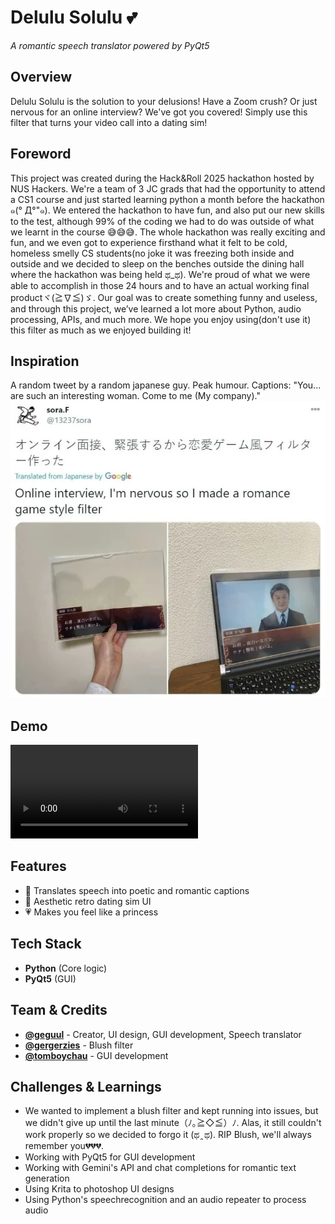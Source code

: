 # **Delulu Solulu** 💕  
*A romantic speech translator powered by PyQt5*  

## **Overview**  
Delulu Solulu is the solution to your delusions! Have a Zoom crush? Or just nervous for an online interview? We've got you covered! Simply use this filter that turns your video call into a dating sim! 

## Foreword
This project was created during the Hack&Roll 2025 hackathon hosted by NUS Hackers. We're a team of 3 JC grads that had the opportunity to attend a CS1 course and just started learning python a month before the hackathon ๑(° Д°"๑). We entered the hackathon to have fun, and also put our new skills to the test, although 99% of the coding we had to do was outside of what we learnt in the course 😅😅😅. The whole hackathon was really exciting and fun, and we even got to experience firsthand what it felt to be cold, homeless smelly CS students(no joke it was freezing both inside and outside and we decided to sleep on the benches outside the dining hall where the hackathon was being held ಥ_ಥ). We're proud of what we were able to accomplish in those 24 hours and to have an actual working final productヾ(≧∇≦)ゞ. Our goal was to create something funny and useless, and through this project, we’ve learned a lot more about Python, audio processing, APIs, and much more. We hope you enjoy using(don't use it) this filter as much as we enjoyed building it!

## **Inspiration**
A random tweet by a random japanese guy. Peak humour. Captions: "You... are such an interesting woman. Come to me (My company)."
![tweet](delulu_solulu/images/tweet.jpg)

## **Demo**  
![demo](delulu_solulu/images/demo.mp4)

## **Features**  
- 💌 Translates speech into poetic and romantic captions 
- 🌹 Aesthetic retro dating sim UI  
- 💗 Makes you feel like a princess

## **Tech Stack**  
- **Python** (Core logic)  
- **PyQt5** (GUI)  

## **Team & Credits**  
- **[@geguul](https://github.com/geguul)** - Creator, UI design, GUI development, Speech translator
- **[@gergerzies](https://github.com/gergerzies)** - Blush filter
- **[@tomboychau](https://github.com/tomboychau)** - GUI development

## **Challenges & Learnings**  
- We wanted to implement a blush filter and kept running into issues, but we didn't give up until the last minute（ﾉ｡≧◇≦）ﾉ. Alas, it still couldn't work properly so we decided to forgo it (ಥ ̯ ಥ). RIP Blush, we'll always remember you💔💔💔.
- Working with PyQt5 for GUI development
- Working with Gemini's API and chat completions for romantic text generation
- Using Krita to photoshop UI designs
- Using Python's speechrecognition and an audio repeater to process audio
